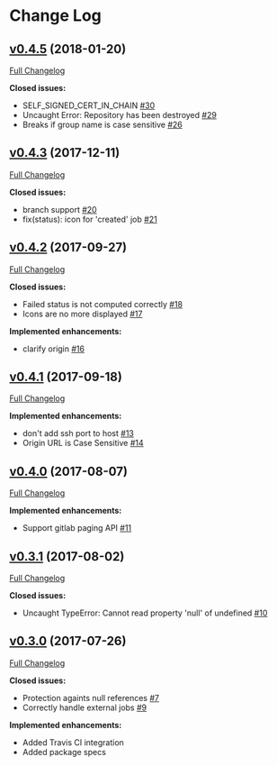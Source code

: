 # Change Log

## [v0.4.5](https://github.com/blakawk/gitlab-integration/tree/v0.4.5) (2018-01-20)
[Full Changelog](https://github.com/blakawk/gitlab-integration/compare/v0.4.3...v0.4.5)

**Closed issues:**

- SELF\_SIGNED\_CERT\_IN\_CHAIN [\#30](https://github.com/blakawk/gitlab-integration/issues/30)
- Uncaught Error: Repository has been destroyed [\#29](https://github.com/blakawk/gitlab-integration/issues/29)
- Breaks if group name is case sensitive [\#26](https://github.com/blakawk/gitlab-integration/issues/26)


## [v0.4.3](https://github.com/blakawk/gitlab-integration/tree/v0.4.3) (2017-12-11)
[Full Changelog](https://github.com/blakawk/gitlab-integration/compare/v0.4.2...v0.4.3)

**Closed issues:**

- branch support [\#20](https://github.com/blakawk/gitlab-integration/issues/20)
- fix(status): icon for 'created' job [\#21](https://github.com/blakawk/gitlab-integration/pull/21)


## [v0.4.2](https://github.com/blakawk/gitlab-integration/tree/v0.4.2) (2017-09-27)
[Full Changelog](https://github.com/blakawk/gitlab-integration/compare/v0.4.1...v0.4.2)

**Closed issues:**

- Failed status is not computed correctly [\#18](https://github.com/blakawk/gitlab-integration/issues/18)
- Icons are no more displayed [\#17](https://github.com/blakawk/gitlab-integration/issues/17)

**Implemented enhancements:**

- clarify origin [\#16](https://github.com/blakawk/gitlab-integration/pull/16)


## [v0.4.1](https://github.com/blakawk/gitlab-integration/tree/v0.4.1) (2017-09-18)
[Full Changelog](https://github.com/blakawk/gitlab-integration/compare/v0.4.0...v0.4.1)

**Implemented enhancements:**

- don't add ssh port to host [\#13](https://github.com/blakawk/gitlab-integration/pull/13)
- Origin URL is Case Sensitive [\#14](https://github.com/blakawk/gitlab-integration/issues/14)


## [v0.4.0](https://github.com/blakawk/gitlab-integration/tree/v0.4.0) (2017-08-07)
[Full Changelog](https://github.com/blakawk/gitlab-integration/compare/v0.3.1...v0.4.0)

**Implemented enhancements:**

- Support gitlab paging API [\#11](https://github.com/blakawk/gitlab-integration/issues/11)


## [v0.3.1](https://github.com/blakawk/gitlab-integration/tree/v0.3.1) (2017-08-02)
[Full Changelog](https://github.com/blakawk/gitlab-integration/compare/v0.3.0...v0.3.1)

**Closed issues:**

- Uncaught TypeError: Cannot read property 'null' of undefined [\#10](https://github.com/blakawk/gitlab-integration/issues/10)


## [v0.3.0](https://github.com/blakawk/gitlab-integration/tree/v0.3.0) (2017-07-26)
[Full Changelog](https://github.com/blakawk/gitlab-integration/compare/v0.2.7...v0.3.0)

**Closed issues:**

- Protection againts null references [\#7](https://github.com/blakawk/gitlab-integration/issues/7)
- Correctly handle external jobs [\#9](https://github.com/blakawk/gitlab-integration/issues/9)

**Implemented enhancements:**

- Added Travis CI integration
- Added package specs
